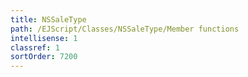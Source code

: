 ```yaml
---
title: NSSaleType
path: /EJScript/Classes/NSSaleType/Member functions
intellisense: 1
classref: 1
sortOrder: 7200
---
```






